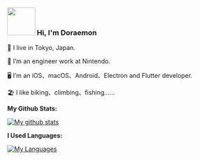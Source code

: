 <!--<h3>
 <img src="assets/hello.gif" width="64"/>
  Hi, I'm Doraemon
</h3>-->

<!--<h3>
 <img src="assets/drag.gif" width="64"/>
  Hi, I'm Doraemon
</h3>-->

<h3>
 <img src="https://p.ipic.vip/0zcwds.gif" width="64"/>
  Hi, I'm Doraemon
</h3>

<!--<h3>
 <img src="https://p.ipic.vip/ss9hjt.gif" width="32"/>
  Hi, I'm Doraemon
</h3>-->

📍 I live in Tokyo, Japan.

🏢 I’m an engineer work at Nintendo.

🖥 I’m an iOS、macOS、Android、Electron and Flutter developer.

🏖 	 I like biking、climbing、fishing......

**My Github Stats:**

[![My github stats](https://github-readme-stats.vercel.app/api?username=MagicDoraemon&count_private=true&show_icons=true&theme=buefy&hide=contribs,prs,issues)](https://github.com/MagicDoraemon) 

**I Used Languages:**

[![My Languages](https://github-readme-stats.vercel.app/api/top-langs/?username=MagicDoraemon&layout=compact&langs_count=8&theme=buefy)](https://github.com/MagicDoraemon)

